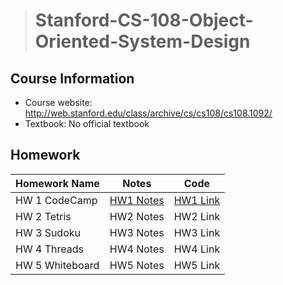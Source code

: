 > # Stanford-CS-108-Object-Oriented-System-Design

## Course Information

* Course website: http://web.stanford.edu/class/archive/cs/cs108/cs108.1092/
* Textbook: No official textbook

## Homework

| Homework Name   | Notes                                                        | Code                                                         |
| --------------- | ------------------------------------------------------------ | ------------------------------------------------------------ |
| HW 1 CodeCamp   | [HW1 Notes](https://github.com/zyq2652192993zyq/Stanford-CS-108-Object-Oriented-System-Design/blob/main/Notes/HW1%20CodeCamp.md) | [HW1 Link](https://github.com/zyq2652192993zyq/Stanford-CS-108-Object-Oriented-System-Design/tree/main/HW1) |
| HW 2 Tetris     | HW2 Notes                                                    | HW2 Link                                                     |
| HW 3 Sudoku     | HW3 Notes                                                    | HW3 Link                                                     |
| HW 4 Threads    | HW4 Notes                                                    | HW4 Link                                                     |
| HW 5 Whiteboard | HW5 Notes                                                    | HW5 Link                                                     |

